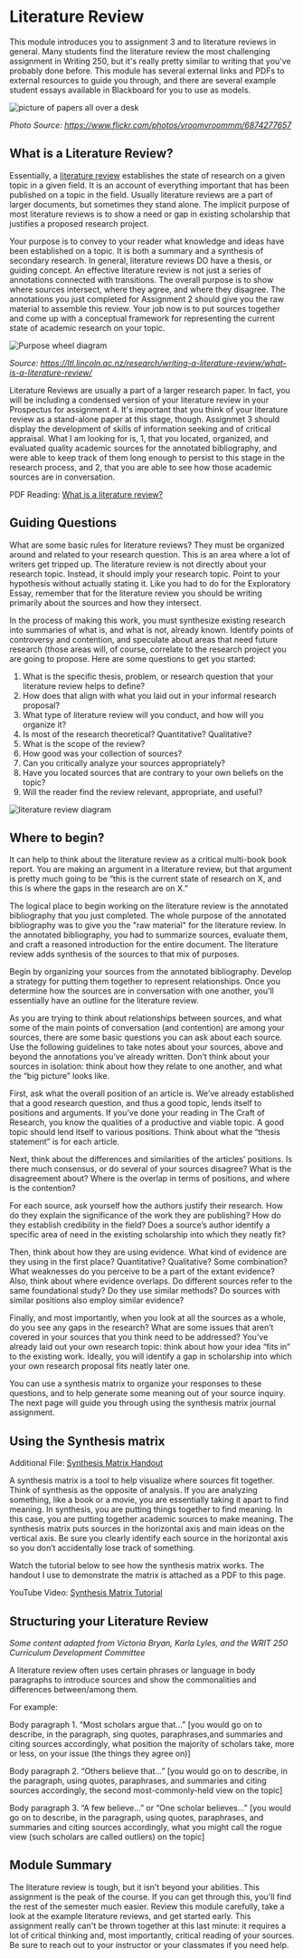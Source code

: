 # Literature Review 
This module introduces you to assignment 3 and to literature reviews in general. Many students find the literature review the most challenging assignment in Writing 250, but it's really pretty similar to writing that you've probably done before. This module has several external links and PDFs to external resources to guide you through, and there are several example student essays available in Blackboard for you to use as models.

![picture of papers all over a desk](assets/papersondesk.jpg)

*Photo Source: https://www.flickr.com/photos/vroomvroommm/6874277657* 

## What is a Literature Review?
Essentially, a [literature review](https://en.wikipedia.org/wiki/Literature_review) establishes the state of research on a given topic in a given field. It is an account of everything important that has been published on a topic in the field. Usually literature reviews are a part of larger documents, but sometimes they stand alone. The implicit purpose of most literature reviews is to show a need or gap in existing scholarship that justifies a proposed research project. 

Your purpose is to convey to your reader what knowledge and ideas have been established on a topic. It is both a summary and a synthesis of secondary research. In general, literature reviews DO have a thesis, or guiding concept. An effective literature review is not just a series of annotations connected with transitions. The overall purpose is to show where sources intersect, where they agree, and where they disagree. The annotations you just completed for Assignment 2 should give you the raw material to assemble this review. Your job now is to put sources together and come up with a conceptual framework for representing the current state of academic research on your topic.

![Purpose wheel diagram](assets/purpose-wheel.jpg)

*Source: https://ltl.lincoln.ac.nz/research/writing-a-literature-review/what-is-a-literature-review/* 

Literature Reviews are usually a part of a larger research paper. In fact, you will be including a condensed version of your literature review in your Prospectus for assignment 4. It's important that you think of your literature review as a stand-alone paper at this stage, though.  Assignmet 3 should display the development of skills of information seeking and of critical appraisal. What I am looking for is, 1, that you located, organized, and evaluated quality academic sources for the annotated bibliography, and were able to keep track of them long enough to persist to this stage in the research process, and 2, that you are able to see how those academic sources are in conversation.

PDF Reading: [What is a literature review?](assets/litreviews.pdf)

## Guiding Questions
What are some basic rules for literature reviews? They must be organized around and related to your research question. This is an area where a lot of writers get tripped up. The literature review is not directly about your research topic. Instead, it should imply  your research topic. Point to your hypothesis without actually stating it. Like you had to do for the Exploratory Essay, remember that for the literature review you should be writing primarily about the sources and how they intersect. 

In the process of making this work, you must synthesize existing research into summaries of what is, and what is not, already known. Identify points of controversy and contention, and speculate about areas that need future research (those areas will, of course, correlate to the research project you are going to propose. Here are some questions to get you started:

1. What is the specific thesis, problem, or research question that your literature review helps to define?
2. How does that align with what you laid out in your informal research proposal?
3. What type of literature review will you conduct, and how will you organize it?
4. Is most of the research theoretical? Quantitative? Qualitative?
5. What is the scope of the review?
6. How good was your collection of sources?
7. Can you critically analyze your sources appropriately?
8. Have you located sources that are contrary to your own beliefs on the topic?
9. Will the reader find the review relevant, appropriate, and useful? 

![literature review diagram](assets/litrev1.gif)

## Where to begin? 
It can help to think about the literature review as a critical multi-book book report. You are making an argument in a literature review, but that argument is pretty much going to be “this is the current state of research on X, and this is where the gaps in the research are on X.”

The logical place to begin working on the literature review is the annotated bibliography that you just completed. The whole purpose of the annotated bibliography was to give you the "raw material" for the literature review. In the annotated bibliography, you had to summarize sources, evaluate them, and craft a reasoned introduction for the entire document. The literature review adds synthesis of the sources to that mix of purposes.

Begin by organizing your sources from the annotated bibliography. Develop a strategy for putting them together to represent relationships. Once you determine how the sources are in conversation with one another, you'll essentially have an outline for the literature review.

As you are trying to think about relationships between sources, and what some of the main points of conversation (and contention) are among your sources, there are some basic questions you can ask about each source. Use the following guidelines to take notes about your sources, above and beyond the annotations you’ve already written. Don’t think about your sources in isolation: think about how they relate to one another, and what the “big picture” looks like.

First, ask what the overall position of an article is. We’ve already established that a good research question, and thus a good topic, lends itself to positions and arguments. If you’ve done your reading in The Craft of Research, you know the qualities of a productive and viable topic. A good topic should lend itself to various positions. Think about what the “thesis statement” is for each article.

Next, think about the differences and similarities of the articles’ positions. Is there much consensus, or do several of your sources disagree? What is the disagreement about? Where is the overlap in terms of positions, and where is the contention?

For each source, ask yourself how the authors justify their research. How do they explain the significance of the work they are publishing? How do they establish credibility in the field? Does a source’s author identify a specific area of need in the existing scholarship into which they neatly fit? 

Then, think about how they are using evidence. What kind of evidence are they using in the first place? Quantitative? Qualitative? Some combination? What weaknesses do you perceive to be a part of the extant evidence? Also, think about where evidence overlaps. Do different sources refer to the same foundational study? Do they use similar methods? Do sources with similar positions also employ similar evidence?

Finally, and most importantly, when you look at all the sources as a whole, do you see any gaps in the research? What are some issues that aren’t covered in your sources that you think need to be addressed? You’ve already laid out your own research topic: think about how your idea “fits in” to the existing work. Ideally, you will identify a gap in scholarship into which your own research proposal fits neatly later one.

You can use a synthesis matrix to organize your responses to these questions, and to help generate some meaning out of your source inquiry. The next page will guide you through using the synthesis matrix journal assignment.

## Using the Synthesis matrix
Additional File: [Synthesis Matrix Handout](assets/synthesis-matrix.pdf)

A synthesis matrix is a tool to help visualize where sources fit together. Think of synthesis as the opposite of analysis. If you are analyzing something, like a book or a movie, you are essentially taking it apart to find meaning. In synthesis, you are putting things together to find meaning. In this case, you are putting together academic sources to make meaning. The synthesis matrix puts sources in the horizontal axis and main ideas on the vertical axis. Be sure you clearly identify each source in the horizontal axis so you don’t accidentally lose track of something.

Watch the tutorial below to see how the synthesis matrix works. The handout I use to demonstrate the matrix is attached as a PDF to this page.

YouTube Video: [Synthesis Matrix Tutorial](https://www.youtube.com/watch?v=_13GGEhi99g)

## Structuring your Literature Review
*Some content adapted from Victoria Bryan, Karla Lyles, and the WRIT 250 Curriculum Development Committee* 

A literature review often uses certain phrases or language in body paragraphs to introduce sources and show the commonalities and differences between/among them.

For example:

Body paragraph 1. “Most scholars argue that…” [you would go on to describe, in the paragraph, sing quotes, paraphrases,and summaries and citing sources accordingly, what position the majority of scholars take, more or less, on your issue (the things they agree on)]

Body paragraph 2. “Others believe that…” [you would go on to describe, in the paragraph, using quotes, paraphrases, and summaries and citing sources accordingly, the second most-commonly-held view on the topic]

Body paragraph 3. “A few believe…” or “One scholar believes…” [you would go on to describe, in the paragraph, using quotes, paraphrases, and summaries and citing sources accordingly, what you might call the rogue view (such scholars are called outliers) on the topic]

## Module Summary
The literature review is tough, but it isn't beyond your abilities. This assignment is the peak of the course. If you can get through this, you'll find the rest of the semester much easier. Review this module carefully, take a look at the example literature reviews, and get started early. This assignment really can't be thrown together at this last minute: it requires a lot of critical thinking and, most importantly, critical reading of your sources. Be sure to reach out to your instructor or your classmates if you need help.